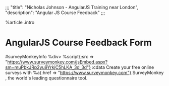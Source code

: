 ;;;
"title": "Nicholas Johnson - AngularJS Training near London",
"description": "Angular JS Course Feedback"
;;;

%article
.intro

# AngularJS Course Feedback Form

#surveyMonkeyInfo
%div>
%script{:src => "https://www.surveymonkey.com/jsEmbed.aspx?sm=muPbkJRp2yu9YrkjC5hLKA_3d_3d"} :cdata
Create your free online surveys with
%a{:href => "https://www.surveymonkey.com"} SurveyMonkey
, the world's leading questionnaire tool.

